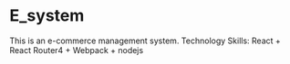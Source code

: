 # E_system
This is an e-commerce management system.
Technology Skills: React + React Router4 + Webpack + nodejs
